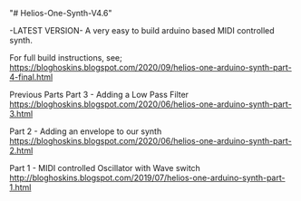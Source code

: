 "# Helios-One-Synth-V4.6" 

-LATEST VERSION- A very easy to build arduino based MIDI controlled synth.

For full build instructions, see;
https://bloghoskins.blogspot.com/2020/09/helios-one-arduino-synth-part-4-final.html



Previous Parts
Part 3 - Adding a Low Pass Filter
https://bloghoskins.blogspot.com/2020/06/helios-one-arduino-synth-part-3.html

Part 2 - Adding an envelope to our synth
https://bloghoskins.blogspot.com/2020/06/helios-one-arduino-synth-part-2.html

Part 1 - MIDI controlled Oscillator with Wave switch
http://bloghoskins.blogspot.com/2019/07/helios-one-arduino-synth-part-1.html
